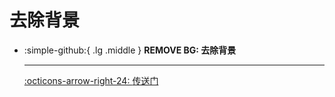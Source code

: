 # 去除背景

<div class="grid cards" markdown>

-   :simple-github:{ .lg .middle } __REMOVE BG: 去除背景__

    ---

    [:octicons-arrow-right-24: <a href="https://www.remove.bg/upload" target="_blank"> 传送门 </a>](#)



</div>